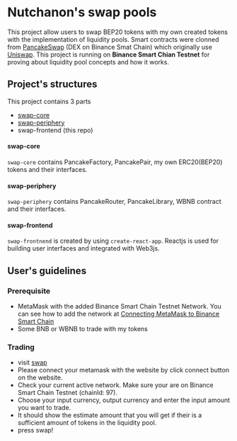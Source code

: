 # Nutchanon's swap pools

This project allow users to swap BEP20 tokens with my own created tokens with the implementation of liquidity pools. Smart contracts were clonned from [PancakeSwap](https://pancakeswap.finance/) (DEX on Binance Smat Chain) which originally use [Uniswap](https://uniswap.org/). This project is running on **Binance Smart Chian Testnet** for proving about liquidity pool concepts and how it works.

## Project's structures
This project contains 3 parts
- [swap-core](https://github.com/nutchanonc/swap-core)
- [swap-periphery](https://github.com/nutchanonc/swap-periphery)
- swap-frontend (this repo)

#### swap-core
`swap-core` contains PancakeFactory, PancakePair, my own ERC20(BEP20) tokens and their interfaces.

#### swap-periphery
`swap-periphery` contains PancakeRouter, PancakeLibrary, WBNB contract and their interfaces.

#### swap-frontend
`swap-frontnend` is created by using `create-react-app`. Reactjs is used for building user interfaces and integrated with Web3js.

## User's guidelines

### Prerequisite
- MetaMask with the added Binance Smart Chain Testnet Network. You can see how to add the network at [Connecting MetaMask to Binance Smart Chain](https://academy.binance.com/en/articles/connecting-metamask-to-binance-smart-chain)
- Some BNB or WBNB to trade with my tokens

### Trading
- visit [swap](https://swappoolshere.web.app/app)
- Please connect your metamask with the website by click connect button on the website.
- Check your current active network. Make sure your are on Binance Smart Chain Testnet (chainId: 97).
- Choose your input currency, output currency and enter the input amount you want to trade.
- It should show the estimate amount that you will get if their is a sufficient amount of tokens in the liquidity pool.
- press swap!
